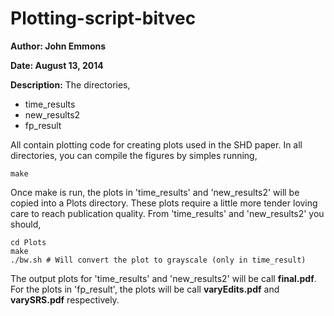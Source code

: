 Plotting-script-bitvec
======================

**Author: John Emmons**

**Date: August 13, 2014**

**Description:** The directories,

- time_results
- new_results2
- fp_result

All contain plotting code for creating plots used in the SHD paper. In all directories, you can compile the figures by simples running,

    make

Once make is run, the plots in 'time_results' and 'new_results2' will be copied into a Plots directory. These plots require a little more tender loving care to reach publication quality. From 'time_results' and 'new_results2' you should, 

    cd Plots
    make
    ./bw.sh # Will convert the plot to grayscale (only in time_result)

 
The output plots for 'time_results' and 'new_results2' will be call **final.pdf**. For the plots in 'fp_result', the plots will be call **varyEdits.pdf** and **varySRS.pdf** respectively.